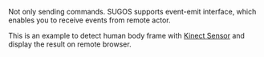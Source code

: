 
Not only sending commands. SUGOS supports event-emit interface, which enables you to receive events from remote actor.
   
This is an example to detect human body frame with [Kinect Sensor][kinect_url] and display the result on remote browser. 

[kinect_url]: https://msdn.microsoft.com/en-us/library/hh438998.aspx
